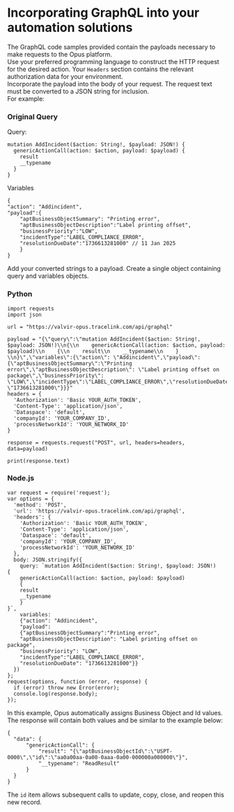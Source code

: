 # Incorporating GraphQL into your automation solutions #  
The GraphQL code samples provided contain the payloads necessary to make requests to the Opus platform.  
Use your preferred programming language to construct the HTTP request for the desired action.  Your ```Headers``` section contains the relevant authorization data for your environment.  
Incorporate the payload into the body of your request.  The request text must be converted to a JSON string for inclusion.  
For example:  
### Original Query ###  
Query:  
```
mutation AddIncident($action: String!, $payload: JSON!) {
  genericActionCall(action: $action, payload: $payload) {
    result
    __typename
  }
}
```  
Variables  
```
{
"action": "Addincident",
"payload":{
    "aptBusinessObjectSummary": "Printing error",
    "aptBusinessObjectDescription":"Label printing offset",
    "businessPriority":"LOW",
    "incidentType":"LABEL_COMPLIANCE_ERROR",
    "resolutionDueDate":"1736613281000" // 11 Jan 2025
    }
}
```  
Add your converted strings to a payload.  Create a single object containing query and variables objects.  
### Python ###  
```
import requests
import json

url = "https://valvir-opus.tracelink.com/api/graphql"

payload = "{\"query\":\"mutation AddIncident($action: String!, $payload: JSON!)\\n{\\n    genericActionCall(action: $action, payload: $payload)\\n    {\\n    result\\n    __typename\\n    }    \\n}\",\"variables\":{\"action\": \"Addincident\",\"payload\": {\"aptBusinessObjectSummary\":\"Printing error\",\"aptBusinessObjectDescription\": \"Label printing offset on package\",\"businessPriority\": \"LOW\",\"incidentType\":\"LABEL_COMPLIANCE_ERROR\",\"resolutionDueDate\": \"1736613281000\"}}}"
headers = {
  'Authorization': 'Basic YOUR_AUTH_TOKEN',
  'Content-Type': 'application/json',
  'Dataspace': 'default',
  'companyId': 'YOUR_COMPANY_ID',
  'processNetworkId': 'YOUR_NETWORK_ID'
}

response = requests.request("POST", url, headers=headers, data=payload)

print(response.text)
```
### Node.js ###  
```
var request = require('request');
var options = {
  'method': 'POST',
  'url': 'https://valvir-opus.tracelink.com/api/graphql',
  'headers': {
    'Authorization': 'Basic YOUR_AUTH_TOKEN',
    'Content-Type': 'application/json',
    'Dataspace': 'default',
    'companyId': 'YOUR_COMPANY_ID',
    'processNetworkId': 'YOUR_NETWORK_ID'
  },
  body: JSON.stringify({
    query: `mutation AddIncident($action: String!, $payload: JSON!)
{
    genericActionCall(action: $action, payload: $payload)
    {
    result
    __typename
    }    
}`,
    variables:
    {"action": "Addincident",
    "payload":
    {"aptBusinessObjectSummary":"Printing error",
    "aptBusinessObjectDescription": "Label printing offset on package",
    "businessPriority": "LOW",
    "incidentType":"LABEL_COMPLIANCE_ERROR",
    "resolutionDueDate": "1736613281000"}}
  })
};
request(options, function (error, response) {
  if (error) throw new Error(error);
  console.log(response.body);
});
```  
In this example, Opus automatically assigns Business Object and Id values.  The response will contain both values and be similar to the example below:  
```
{
  "data": {
      "genericActionCall": {
          "result": "{\"aptBusinessObjectId\":\"USPT-0000\",\"id\":\"aa0a00aa-0a00-0aaa-0a00-000000a000000\"}",
          "__typename": "ReadResult"
      }
  }
}
```  
The ```id``` item allows subsequent calls to update, copy, close, and reopen this new record.  
